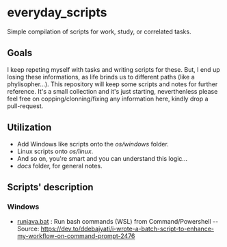 # everyday_scripts
Simple compilation of scripts for work, study, or correlated tasks.

## Goals
I keep repeting myself with tasks and writing scripts for these. But, I end up losing these informations, as life brinds us to different paths (like a phylisopher...).
This repository will keep some scripts and notes for further reference.
It's a small collection and it's just starting, neverthenless please feel free on copping/clonning/fixing any information here, kindly drop a pull-request.

## Utilization
- Add Windows like scripts onto the _os/windows_ folder.
- Linux scripts onto _os/linux_.
- And so on, you're smart and you can understand this logic...
- _docs_ folder, for general notes.

## Scripts' description

### Windows

- [runjava.bat](os/windows/runbash.bat) : Run bash commands (WSL) from Command/Powershell
-- Source: https://dev.to/ddebajyati/i-wrote-a-batch-script-to-enhance-my-workflow-on-command-prompt-2476
